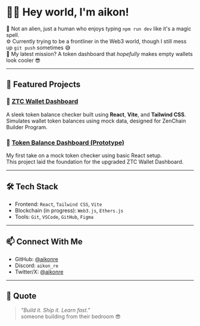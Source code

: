 # 🙋‍♂️ Hey world, I'm aikon! 

👾 Not an alien, just a human who enjoys typing `npm run dev` like it's a magic spell.  
⚙️ Currently trying to be a frontliner in the Web3 world, though I still mess up `git push` sometimes 😅  
🚀 My latest mission? A token dashboard that *hopefully* makes empty wallets look cooler 😎

---

## 🚀 Featured Projects

### 🔹 [ZTC Wallet Dashboard](https://github.com/aikonre/ztc-wallet-dashboard)
A sleek token balance checker built using **React**, **Vite**, and **Tailwind CSS**.  
Simulates wallet token balances using mock data, designed for ZenChain Builder Program.

### 🔹 [Token Balance Dashboard (Prototype)](https://github.com/aikonre/token-balance-dashboard)
My first take on a mock token checker using basic React setup.  
This project laid the foundation for the upgraded ZTC Wallet Dashboard.

---

## 🛠️ Tech Stack

- Frontend: `React`, `Tailwind CSS`, `Vite`
- Blockchain (in progress): `Web3.js`, `Ethers.js`
- Tools: `Git`, `VSCode`, `GitHub`, `Figma`

---

## 📫 Connect With Me

- GitHub: [@aikonre](https://github.com/aikonre)
- Discord: `aikon_re`
- Twitter/X: [@aikonre](https://twitter.com/aikonre)

---

## 💬 Quote

> _"Build it. Ship it. Learn fast."_  
>  someone building from their bedroom 😎
